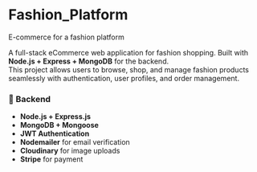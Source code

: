 # Fashion_Platform
E-commerce for a fashion platform

A full-stack eCommerce web application for fashion shopping. Built with **Node.js + Express + MongoDB** for the backend.  
This project allows users to browse, shop, and manage fashion products seamlessly with authentication, user profiles, and order management.

### 🔹 Backend
- **Node.js + Express.js**
- **MongoDB + Mongoose**
- **JWT Authentication**
- **Nodemailer** for email verification
- **Cloudinary** for image uploads  
- **Stripe** for payment